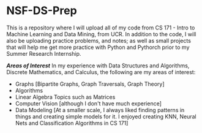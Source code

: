 

# NSF-DS-Prep

This is a repository where I will upload all of my code from CS 171 - Intro to Machine Learning and Data Mining, from UCR. 
In addition to the code, I will also be uploading practice problems, and notes; as well as small projects that will help me get more practice with Python and Pythorch prior to my Summer Research Internship. 


***Areas of Interest***
In my experience with Data Structures and Algorithms, Discrete Mathematics, and Calculus, the following are my areas of interest:
- Graphs [Bipartite Graphs, Graph Traversals, Graph Theory]
- Algorithms
- Linear Algebra Topics such as Matrices
- Computer Vision [although I don't have much experience]
- Data Modeling [At a smaller scale, I always liked finding patterns in things and creating simple models for it. I enjoyed creating KNN, Neural Nets and Classification Algorithms in CS 171]


